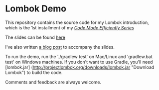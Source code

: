 # Lombok Demo

This repository contains the source code for my Lombok introduction, which is the 1st installment of my [_Code Mode Efficiently Series_](http://www.mahram.ca/code-more-efficiently "Code Mode Efficiently")

The slides can be found [here](https://drive.google.com/open?id=1kR345Aet2Atm-lr4yazpTHq7VtJ5TqU-x1JocvrfFSA "Lombok Demo")

I've also written [a blog post](http://www.mahram.ca/lombok-spice-up-your-java "Lombok: Spice up your Java") to accompany the slides.

To run the demo, run the './gradlew test' on Mac/Linux and 'gradlew.bat test' on Windows machines. If you don't want to use Gradle, you'll need [lombok.jar] (http://projectlombok.org/downloads/lombok.jar "Download Lombok") to build the code.

Comments and feedback are always welcome.
